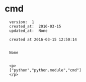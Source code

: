 
  # cmd

      version:  1
      created_at:  2016-03-15
      updated_at:  None

      created at 2016-03-15 12:50:14 


      None


      <p>
      ["python","python.module","cmd"]
      </p>

  